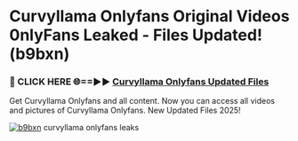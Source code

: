 # Curvyllama Onlyfans Original Videos 0nlyFans Leaked - Files Updated! (b9bxn)

<h3>🔴 CLICK HERE 🌐==►► <a href="https://tinyurl.com/3hn5wdd3" rel="nofollow">Curvyllama Onlyfans Updated Files</a></h3>

Get Curvyllama Onlyfans and all content. Now you can access all videos and pictures of Curvyllama Onlyfans. New Updated Files 2025!

[![b9bxn](https://i.imgur.com/4HnBqBT.gif)](https://tinyurl.com/3hn5wdd3)
curvyllama onlyfans leaks